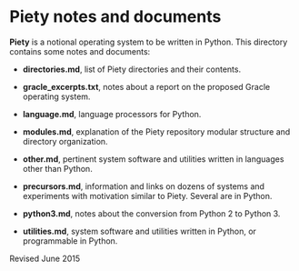 Piety notes and documents
=========================

**Piety** is a notional operating system to be written in Python.
  This directory contains some notes and documents:

- **directories.md**, list of Piety directories and their contents.

- **gracle_excerpts.txt**, notes about a report on the proposed Gracle
    operating system.

- **language.md**, language processors for Python.

- **modules.md**, explanation of the Piety repository modular
    structure and directory organization.

- **other.md**, pertinent system software and utilities written in
    languages other than Python.

- **precursors.md**, information and links on dozens of systems and
    experiments with motivation similar to Piety.  Several are in
    Python.

- **python3.md**, notes about the conversion from Python 2 to Python 3.

- **utilities.md**, system software and utilities written in Python,
    or programmable in Python.

Revised June 2015

